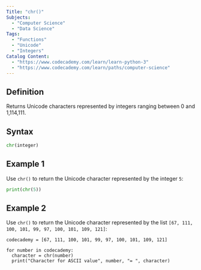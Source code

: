 ```yaml
---
Title: "chr()"
Subjects:
  - "Computer Science"
  - "Data Science"
Tags:
  - "Functions"
  - "Unicode"
  - "Integers"
Catalog Content:
  - "https://www.codecademy.com/learn/learn-python-3"
  - "https://www.codecademy.com/learn/paths/computer-science"
---
```


## Definition

Returns Unicode characters represented by integers ranging between 0 and 1,114,111.

## Syntax

```py
chr(integer)
```

## Example 1

Use `chr()` to return the Unicode character represented by the integer `5`:

```python
print(chr(5))
```

## Example 2

Use `chr()` to return the Unicode character represented by the list `[67, 111, 100, 101, 99, 97, 100, 101, 109, 121]`:

```codebyte/python
codecademy = [67, 111, 100, 101, 99, 97, 100, 101, 109, 121]

for number in codecademy:
  character = chr(number)
  print("Character for ASCII value", number, "= ", character)
```
